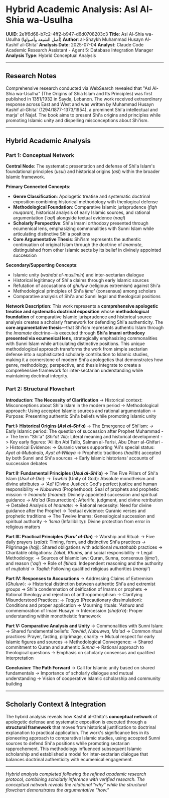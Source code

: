 # Hybrid Academic Analysis: Asl Al-Shia wa-Usulha

**UUID**: 2e1f6d68-b7c2-4ff2-b947-d6d0708203c3
**Title**: Asl Al-Shia wa-Usulha (أصل الشيعة وأصولها)
**Author**: al-Shaykh Muhammad Husayn Al-Kashif al-Ghita'
**Analysis Date**: 2025-07-04
**Analyst**: Claude Code Academic Research Assistant - Agent 5: Database Integration Manager
**Analysis Type**: Hybrid Conceptual Analysis

---

## Research Notes

Comprehensive research conducted via WebSearch revealed that "Asl Al-Shia wa-Usulha" (The Origins of Shia Islam and Its Principles) was first published in 1351/1932 in Sayda, Lebanon. The work received extraordinary response across East and West and was written by Muhammad Husayn Kashif al-Ghita' (1294/1877-1373/1954), a prominent Shi'a intellectual and marja' of Najaf. The book aims to present Shi'a origins and principles while promoting Islamic unity and dispelling misconceptions about Shi'ism.

---

## Hybrid Academic Analysis

### Part 1: Conceptual Network

**Central Node**: The systematic presentation and defense of Shi'a Islam's foundational principles (*usul*) and historical origins (*asl*) within the broader Islamic framework.

**Primary Connected Concepts**:
- **Genre Classification**: Apologetic treatise and systematic doctrinal exposition combining historical methodology with theological defense
- **Methodological Foundation**: Comparative Islamic jurisprudence (*fiqh muqaran*), historical analysis of early Islamic sources, and rational argumentation (*'aql*) alongside textual evidence (*naql*)
- **Scholarly Perspective**: Shi'a Imami orthodoxy presented through ecumenical lens, emphasizing commonalities with Sunni Islam while articulating distinctive Shi'a positions
- **Core Argumentative Thesis**: Shi'ism represents the authentic continuation of original Islam through the doctrine of *Imamate*, distinguished from other Islamic sects by its belief in divinely appointed succession

**Secondary/Supporting Concepts**:
- Islamic unity (*wahdat al-muslimin*) and inter-sectarian dialogue
- Historical legitimacy of Shi'a claims through early Islamic sources
- Refutation of accusations of *ghuluw* (religious extremism) against Shi'a
- Methodological principles of Shi'a *ijma'* (consensus) among scholars
- Comparative analysis of Shi'a and Sunni legal and theological positions

**Network Description**: This work represents a **comprehensive apologetic treatise and systematic doctrinal exposition** whose **methodological foundation** of comparative Islamic jurisprudence and historical source analysis creates a scholarly framework for defending Shi'a authenticity. The **core argumentative thesis**—that Shi'ism represents authentic Islam through the *Imamate* doctrine—is executed through **Shi'a Imami orthodoxy presented via ecumenical lens**, strategically emphasizing commonalities with Sunni Islam while articulating distinctive positions. This unique methodological approach transforms the work from simple sectarian defense into a sophisticated scholarly contribution to Islamic studies, making it a cornerstone of modern Shi'a apologetics that demonstrates how genre, methodology, perspective, and thesis integrate to create a comprehensive framework for inter-sectarian understanding while maintaining doctrinal integrity.

### Part 2: Structural Flowchart

**Introduction: The Necessity of Clarification**
-> Historical context: Misconceptions about Shi'a Islam in the modern period
-> Methodological approach: Using accepted Islamic sources and rational argumentation
-> Purpose: Presenting authentic Shi'a beliefs while promoting Islamic unity

**Part I: Historical Origins (*Asl al-Shi'a*)**
-> The Emergence of Shi'ism:
   -> Early Islamic period: The question of succession after Prophet Muhammad
   -> The term "Shi'a" (*Shi'at 'Ali*): Literal meaning and historical development
   -> Key early figures: 'Ali ibn Abi Talib, Salman al-Farisi, Abu Dharr al-Ghifari
-> Historical Evidence:
   -> Quranic verses supporting 'Ali's special status: *Ayat al-Mubahala*, *Ayat al-Wilaya*
   -> Prophetic traditions (*hadith*) accepted by both Sunni and Shi'a sources
   -> Early Islamic historians' accounts of succession debates

**Part II: Fundamental Principles (*Usul al-Shi'a*)**
-> The Five Pillars of Shi'a Islam (*Usul al-Din*):
   -> *Tawhid* (Unity of God): Absolute monotheism and divine attributes
   -> *'Adl* (Divine Justice): God's perfect justice and human responsibility
   -> *Nubuwwa* (Prophethood): Seal of prophets and prophetic mission
   -> *Imamate* (*Imama*): Divinely appointed succession and spiritual guidance
   -> *Ma'ad* (Resurrection): Afterlife, judgment, and divine retribution
-> Detailed Analysis of *Imamate*:
   -> Rational necessity: Need for divine guidance after the Prophet
   -> Textual evidence: Quranic verses and prophetic traditions
   -> The Twelve Imams: Genealogical succession and spiritual authority
   -> *'Isma* (Infallibility): Divine protection from error in religious matters

**Part III: Practical Principles (*Furu' al-Din*)**
-> Worship and Ritual:
   -> Five daily prayers (*salat*): Timing, form, and distinctive Shi'a practices
   -> Pilgrimage (*hajj*): Shared obligations with additional *mustahabb* practices
   -> Charitable obligations: *Zakat*, *Khums*, and social responsibility
-> Legal Methodology:
   -> Sources of Islamic law: Quran, Sunna, consensus (*ijma'*), and reason (*'aql*)
   -> Role of *Ijtihad*: Independent reasoning and the authority of *mujtahid*
   -> *Taqlid*: Following qualified religious authorities (*maraji'*)

**Part IV: Responses to Accusations**
-> Addressing Claims of Extremism (*Ghuluw*):
   -> Historical distinction between authentic Shi'a and extremist groups
   -> Shi'a condemnation of deification of Imams or prophets
   -> Rational theology and rejection of anthropomorphism
-> Clarifying Misunderstood Practices:
   -> *Taqiya* (Precautionary dissimulation): Conditions and proper application
   -> Mourning rituals: *'Ashura* and commemoration of Imam Husayn
   -> Intercession (*shafa'a*): Proper understanding within monotheistic framework

**Part V: Comparative Analysis and Unity**
-> Commonalities with Sunni Islam:
   -> Shared fundamental beliefs: *Tawhid*, *Nubuwwa*, *Ma'ad*
   -> Common ritual practices: Prayer, fasting, pilgrimage, charity
   -> Mutual respect for early Islamic figures and sources
-> Methodological Convergence:
   -> Shared commitment to Quran and authentic *Sunna*
   -> Rational approach to theological questions
   -> Emphasis on scholarly consensus and qualified interpretation

**Conclusion: The Path Forward**
-> Call for Islamic unity based on shared fundamentals
-> Importance of scholarly dialogue and mutual understanding
-> Vision of cooperative Islamic scholarship and community building

---

## Scholarly Context & Integration

The hybrid analysis reveals how Kashif al-Ghita's **conceptual network** of apologetic defense and systematic exposition is executed through a **structural framework** that moves from historical justification to doctrinal explanation to practical application. The work's significance lies in its pioneering approach to comparative Islamic studies, using accepted Sunni sources to defend Shi'a positions while promoting sectarian rapprochement. This methodology influenced subsequent Islamic scholarship and established a model for inter-sectarian dialogue that balances doctrinal authenticity with ecumenical engagement.

---

*Hybrid analysis completed following the refined academic research protocol, combining scholarly inference with verified research. The conceptual network reveals the relational "why" while the structural flowchart demonstrates the argumentative "how."*